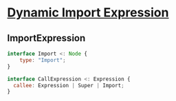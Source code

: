 # [Dynamic Import Expression](https://github.com/domenic/proposal-dynamic-import)

## ImportExpression

```js
interface Import <: Node {
    type: "Import";
}

interface CallExpression <: Expression {
  callee: Expression | Super | Import;
}
```
